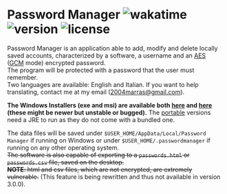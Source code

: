 # Password Manager <img src="https://wakatime.com/badge/github/Achille004/PasswordManager.svg?style=flat" alt="wakatime"> <img src="https://img.shields.io/badge/version-3.0.1-green" alt="version"> <img alt="license" src="https://img.shields.io/github/license/Achille004/PasswordManager">


Password Manager is an application able to add, modify and delete locally saved accounts, characterized by a software, a username and an [AES](https://en.wikipedia.org/wiki/Advanced_Encryption_Standard "AES explanation.") ([GCM](https://en.wikipedia.org/wiki/Galois/Counter_Mode "GCM explanation.") mode) encrypted password.  
The program will be protected with a password that the user must remember.  
Two languages are available: English and Italian. If you want to help translating, contact me at my email (2004marras@gmail.com).


**The Windows Installers (exe and msi) are available both [here](https://github.com/Achille004/PasswordManager/releases "Releases page.") and [here](https://github.com/Achille004/PasswordManager/tree/main/compiled/installer "Installers folder.") (these might be newer but unstable or bugged).** 
The [portable](https://github.com/Achille004/PasswordManager/tree/main/compiled/portable "Portable version folder.") versions need a JRE to run as they do not come with a bundled one.


The data files will be saved under `$USER_HOME/AppData/Local/Password Manager` if running on Windows or under `$USER_HOME/.passwordmanager` if running on any other operating system.  
~~The software is also capable of exporting to a `passwords.html` or `passwords.csv` file, saved on the desktop.~~  
~~**NOTE**: html and csv files, which are not encrypted, are extremely vulnerable.~~ (This feature is being rewritten and thus not available in version 3.0.0).
